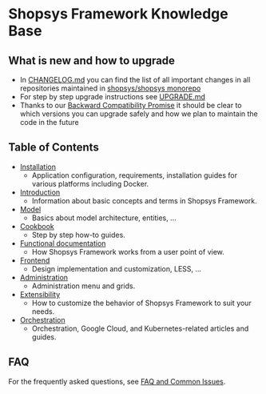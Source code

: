 # Shopsys Framework Knowledge Base

## What is new and how to upgrade
* In [CHANGELOG.md](https://github.com/shopsys/shopsys/blob/master/CHANGELOG.md) you can find the list of all important changes in all repositories maintained in [shopsys/shopsys monorepo](https://github.com/shopsys/shopsys/)
* For step by step upgrade instructions see [UPGRADE.md](https://github.com/shopsys/shopsys/blob/master/UPGRADE.md)
* Thanks to our [Backward Compatibility Promise](./contributing/backward-compatibility-promise.md) it should be clear to which versions you can upgrade safely and how we plan to maintain the code in the future

## Table of Contents
* [Installation](./installation/index.md)
    * Application configuration, requirements, installation guides for various platforms including Docker.
* [Introduction](./introduction/index.md)
    * Information about basic concepts and terms in Shopsys Framework.
* [Model](./model/index.md)
    * Basics about model architecture, entities, ...
* [Cookbook](./cookbook/index.md)
    * Step by step how-to guides.
* [Functional documentation](./functional/index.md)
    * How Shopsys Framework works from a user point of view.
* [Frontend](./frontend/index.md)
    * Design implementation and customization, LESS, ...
* [Administration](./administration/index.md)
    * Administration menu and grids.
* [Extensibility](./extensibility/index.md)
    * How to customize the behavior of Shopsys Framework to suit your needs.
* [Orchestration](./kubernetes/index.md)
    * Orchestration, Google Cloud, and Kubernetes-related articles and guides.

## FAQ
For the frequently asked questions, see [FAQ and Common Issues](./introduction/faq-and-common-issues.md).
